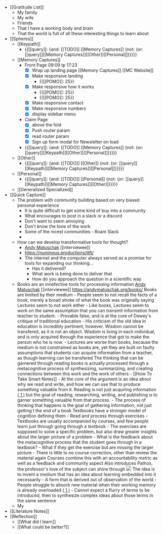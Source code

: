 - [[Gratitude List]] 
    - My family
    - My wife
    - Friends
    - That I have a working body and brain
    - That the world is full of all these interesting things to learn about
- [[Spheres]]
    - [[Keypath]]
        - {{[[query]]: {and: [[TODO]] [[Memory Captures]] {not: {or: [[query]][[Memory Captures]][[Other]][[Personal]]}}}}}
    - [[Memory Captures]]
        - Front Page 09:09 tp 17:23
            - [x] Wrap up landing page [[Memory Captures]] [[MC Website]]
            - [x] Make responsive landing
                - {{[[POMO]]: 25}}
            - [x] Make responsive how it works
                - {{[[POMO]]: 25}}
                - {{[[POMO]]: 25}}
            - [x] Make responsive contact
            - [x] Make responsive numbers
            - [x] display sidebar menu
        - Claim Page
            - [x] above the fold
            - [x] Push router param
            - [x] read router param
            - [x] Sign up form modal for Newsletter on load
        - {{[[query]]: {and: [[TODO]] [[Memory Captures]] {not: {or: [[query]][[Keypath]][[Other]][[Personal]]}}}}}
    - [[Other]]
        - {{[[query]]: {and: [[TODO]] [[Other]] {not: {or: [[query]][[Keypath]][[Memory Captures]][[Personal]]}}}}}
    - [[Personal]]
        - {{[[query]]: {and: [[TODO]] [[Personal]] {not: {or: [[query]][[Keypath]][[Memory Captures]][[Other]]}}}}}
    - [[Generalized Specialized]]
- [[Quick Capture]]
    - The problem with community building based on very biased personal experience
        - It is quite difficult to get some kind of buy into a community
        - What encourages to post in a slack or a discord
        - Don't want to seem annoying
        - Don't know the tone of the work
        - Some of the nicest communities - Roam Slack
        - 
    - How can we develop transformative tools for thought?
        - [Andy Matuschak](https://andymatuschak.org/) [[interviewee]]
        - https://numinous.productions/ttft/
        - The internet and the computer always served as a promise for tools for expanding our thinking...
            - Has it delivered?
            - What work is being done to deliver that
            - How do you approach the question in a scientific way
    - Books are an innefective tools for processing information
        [Andy Matuschak](https://andymatuschak.org/) [[interviewee]]
        https://andymatuschak.org/books/
        Books are limited by their medium
            - People seem to not recall the facts of a book, merely a broad stroke of what the book was originally saying
        Lectures seem to not work either
            - Like books, Lectures seem to work on the same assumption that you can transmit information from teacher to student.
            - Provable false, and is at the core of Dewey's critique of traditional education 
                - His criticism of the old idea in education is incredibly pertinent, however. Wisdom cannot be transfered, as it is not an object. Wisdom is living in each individual, and is only acquired through the experience that got to make the person who he is now. 
            - Lectures are worse than books, because the medium is not constrained as books are, yet they are built on faulty assumptions that students can acquire information from a teacher, as though learning can be transfered
        The thinking that can be garnered through reading books is actually processed through a metacognitive process of synthesizing, summarizing, and creating connections between this work and the work of others
            - [[How To Take Smart Notes]]
                - At the core of the argument is an idea about why we read and write, and how we can use that to produce something valuable from it. Reading is not just acquiring information [( 1 )](((bTl37ljSz))) but the goal of reading, researching, writing, and publishing is to garner something valuable from that process.
            - The process of thinking that happens is the goal of gathering information, not just getting t the end of a book
        Textbooks have a stronger model of cognition defining them
            - Read and process through exercises
            - Textbooks are usually accompanied by courses, and few people learn just through going through a textbook
            - The exercises are supposed to solve a specific problem, but also draw greater insights about the larger picture of a problem
                - What is the feedback about the metacognitive process that the student goes through in a textbook?
                - What if they get the exercise but are missing the larger picture
                    - There is little to no course correction, other than review the material again
        Courses combine this with an accountability metric as well as a feedback and community aspect Also introduces Pathos, the professor's love of the subject can shine through
        ![](https://firebasestorage.googleapis.com/v0/b/firescript-577a2.appspot.com/o/imgs%2Fapp%2FJavier-knowledge-graph%2F7EbRBoXaBO.png?alt=media&token=70d70a26-bfa2-4102-8097-b1d891c80859)
        The idea is to invent a medium that has an idea about learning embedded into it necessarily
            - A form that is derived out of observation of the world
            - People struggle to absorb new material when their working memory is already overloaded [( 1 )](https://www.ncbi.nlm.nih.gov/pmc/[[Article]]s/PMC4207727)
                - Cannot expect a flurry of terms to be introduced, then to synthesize complex ideas about those terms in the same sentence
    - My 
- [[Literature Notes]]
- [[Reflection]]
    - [[What did I learn]]
    - [[What could be better?]]
